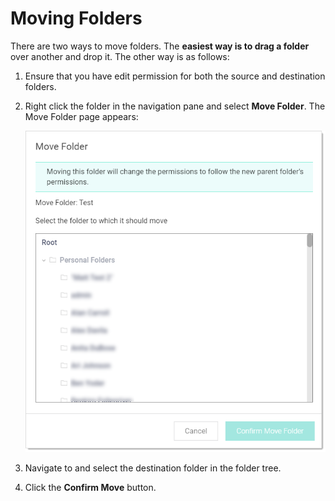 [title]: # (Moving Folders)
[tags]: # (Folder)
[priority]: # (1000)

# Moving Folders

There are two ways to move folders. The **easiest way is to drag a folder** over another and drop it. The other way is as follows:

1. Ensure that you have edit permission for both the source and destination folders.

1. Right click the folder in the navigation pane and select **Move Folder**. The Move Folder page appears:

   ![Move Folder Page](images/1568051612480.png)

1. Navigate to and select the destination folder in the folder tree.

1. Click the **Confirm Move** button.
